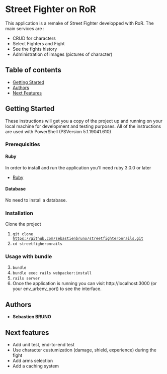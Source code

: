 # Street Fighter on RoR

This application is a remake of Street Fighter developped with RoR.
The main services are : 
* CRUD for characters
* Select Fighters and Fight
* See the fights history
* Administration of images (pictures of character)

## Table of contents

- [Getting Started](#getting-started)
- [Authors](#authors)
- [Next Features](#next-features)

## Getting Started

These instructions will get you a copy of the project up and running on your local machine for development and testing purposes. 
All of the instructions are used with PowerShell (PSVersion 5.1.19041.610)

### Prerequisities

#### Ruby

In order to install and run the application you'll need ruby 3.0.0 or later
* [Ruby](https://www.ruby-lang.org/en/)

#### Database
No need to install a database.

### Installation 

Clone the project
1. <code>git clone https://github.com/sebastienbruno/streetfighteronrails.git</code>
2. <code>cd streetfigheronrails</code>

### Usage with bundle 

3. <code>bundle</code>
4. <code>bundle exec rails webpacker:install</code>
5. <code>rails server</code>
6. Once the application is running you can visit http://localhost:3000 (or your env_url:env_port) to see the interface.

## Authors

* **Sebastien BRUNO**

## Next features

* Add unit test, end-to-end test
* Use character custumization (damage, shield, experience) during the fight
* Add arms selection
* Add a caching system
